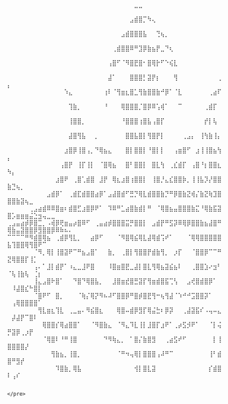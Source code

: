 ⠀⠀⠀⠀⠀⠀⠀⠀⠀⠀⠀⠀⠀⠀⠀⠀⠀⠀⠀⠀⠀⠀⠀⠀⠀⠀⠀⠀⠀⣀⣀⠀⠀⠀⠀⠀⠀⠀⠀⠀⠀⠀⠀⠀⠀⠀⠀⠀⠀⠀⠀⠀⠀⠀⠀⠀⠀⠀⠀⠀⠀⠀⠀
⠀⠀⠀⠀⠀⠀⠀⠀⠀⠀⠀⠀⠀⠀⠀⠀⠀⠀⠀⠀⠀⠀⠀⠀⠀⠀⠀⠀⣠⣾⣿⡉⠳⢄⠀⠀⠀⠀⠀⠀⠀⠀⠀⠀⠀⠀⠀⠀⠀⠀⠀⠀⠀⠀⠀⠀⠀⠀⠀⠀⠀⠀⠀⠀
⠀⠀⠀⠀⠀⠀⠀⠀⠀⠀⠀⠀⠀⠀⠀⠀⠀⠀⠀⠀⠀⠀⠀⠀⠀⠀⣠⣾⣿⣿⣿⣧⠀⠀⢙⢦⡀⠀⠀⠀⠀⠀⠀⠀⠀⠀⠀⠀⠀⠀⠀⠀⠀⠀⠀⠀⠀⠀⠀⠀⠀⠀⠀⠀
⠀⠀⠀⠀⠀⠀⠀⠀⠀⠀⠀⠀⠀⠀⠀⠀⠀⠀⠀⠀⠀⠀⠀⠀⢀⣾⣿⣿⠿⠛⣹⡿⣷⣦⡟⣀⠙⢆⠀⠀⠀⠀⠀⠀⠀⠀⠀⠀⠀⠀⠀⠀⠀⠀⠀⠀⠀⠀⠀⠀⠀⠀⠀⠀
⠀⠀⠀⠀⠀⠀⠀⠀⠀⠀⠀⠀⠀⠀⠀⠀⠀⠀⠀⠀⠀⠀⠀⢠⣿⠋⠈⠻⣿⣟⣿⠂⣿⢿⡗⠋⠑⢮⣇⠀⠀⠀⠀⠀⠀⠀⠀⠀⠀⠀⠀⠀⠀⠀⠀⠀⠀⠀⠀⠀⠀⠀⠀⠀
⠀⠀⠀⠀⠀⠀⠀⠀⠀⠀⠀⠀⠀⠀⠀⠀⠀⠀⠀⠀⠀⠀⠀⣼⠁⠀⠀⠀⣿⣿⣿⡃⣽⡟⡆⠀⠀⠀⢻⠀⠀⠀⠀⠀⠀⠀⠀⠀⢀⡄⠀⠀⠀⠀⠀⠀⠀⠀⠀⠀⠀⠀⠀⠀
⠀⠀⠀⠀⠀⠀⠀⠀⠀⠀⠀⠀⠀⠱⣄⠀⠀⠀⠀⠀⠀⠀⢰⠇⠈⢻⣶⣆⣿⣁⢻⣷⣿⣿⣷⠚⡿⠁⠈⣇⠀⠀⠀⠀⠀⠀⢀⣴⠏⠀⠀⠀⠀⠀⠀⠀⠀⠀⠀⠀⠀⠀⠀⠀
⠀⠀⠀⠀⠀⠀⠀⠀⠀⠀⠀⠀⠀⠀⢹⣷⡀⠀⠀⠀⠀⠀⠘⠀⠀⠀⢿⣿⣿⣿⡈⣿⡿⠿⢡⢾⠁⠀⠀⠉⠀⠀⠀⠀⠀⢀⣾⡏⠀⠀⠀⠀⠀⠀⠀⠀⠀⠀⠀⠀⠀⠀⠀⠀
⠀⠀⠀⠀⠀⠀⠀⠀⠀⠀⠀⠀⠀⠀⢸⣿⣿⡀⠀⠀⠀⠀⠀⠀⠀⠀⠘⣿⣿⣿⢰⣿⣧⢠⣿⡏⠀⠀⠀⠀⠀⠀⠀⠀⠀⡞⡇⢧⠀⠀⠀⠀⠀⠀⠀⠀⠀⠀⠀⠀⠀⠀⠀⠀
⠀⠀⠀⠀⠀⠀⠀⠀⠀⠀⠀⠀⠀⠀⣼⣿⢻⣧⠀⠀⡀⠀⠀⠀⠀⠀⠀⣿⣿⣧⣿⡇⢻⣿⡟⡇⠀⠀⠀⠀⢀⣠⡄⠀⢸⢳⣷⢸⡄⠀⠀⠀⠀⠀⠀⠀⠀⠀⠀⠀⠀⠀⠀⠀
⠀⠀⠀⠀⠀⠀⠀⠀⠀⠀⠀⠀⠀⣰⣿⡿⢸⣿⢠⡀⠙⢿⣦⣄⠀⠀⠀⣿⡇⣿⣿⡇⠘⣿⡇⡇⠀⠀⢠⣶⣿⠋⠀⣰⢸⢸⣿⣦⢳⡄⠀⠀⠀⠀⠀⠀⠀⠀⠀⠀⠀⠀⠀⠀
⠀⠀⠀⠀⠀⠀⠀⠀⠀⠀⠀⠀⢠⣿⡟⠀⢸⡏⢸⡇⠀⠈⣿⢿⣦⠀⠀⣿⠃⣿⣿⡇⠀⣿⣇⢳⠀⢀⣎⣾⡏⠀⢠⣿⠘⡆⣿⣿⣆⠳⡄⠀⠀⠀⠀⠀⠀⠀⠀⠀⠀⠀⠀⠀
⠀⠀⠀⠀⠀⠀⠀⠀⠀⠀⠀⣰⣿⠟⠀⢀⣿⢁⣾⣿⠀⣸⡟⠀⢿⣆⣰⣿⢰⣿⣿⡇⠀⢸⣿⡘⣄⣎⣿⣿⡷⡀⢸⢸⣧⡹⡜⣿⣿⣷⣙⢦⡀⠀⠀⠀⠀⠀⠀⠀⠀⠀⠀⠀
⠀⠀⠀⠀⠀⠀⠀⠀⠀⣠⣾⡿⠁⠀⢀⣾⣏⣾⣿⣿⣴⡿⠁⣠⣼⣿⣾⠋⣛⡙⢿⣇⣾⣿⣿⣷⡙⠛⡿⣿⣷⣝⢾⡌⣷⣝⢷⣹⣿⣿⣿⣷⣽⢦⣀⠀⠀⠀⠀⠀⠀⠀⠀⠀
⠀⠀⠀⠀⠀⢀⣠⣴⣾⠿⠿⣿⣶⠆⣾⣿⣋⣰⣿⡿⠟⠁⠀⠹⠿⠛⣁⣴⣿⣷⣾⡇⠛⠀⠈⢿⣿⣦⣤⣿⣿⣿⣷⣍⠘⢿⣷⣯⣽⣿⡡⣶⣶⣶⣬⣑⣲⢤⣀⣀⠀⠀⠀⠀
⢀⣠⣤⣴⡾⡿⣿⣉⡀⠠⢾⡿⢟⣶⣤⡴⣿⠿⠋⠀⢀⣤⣴⡾⣿⣿⣿⣭⡛⣿⣿⡇⠀⣠⣾⡟⠛⣫⡽⠿⢿⡿⣿⣿⣷⣦⣼⣿⠛⢿⣷⣤⣽⣿⣿⡿⣻⣿⣿⡿⠿⠷⠦⠄
⠉⠉⠉⠉⠛⠻⣾⣿⢿⣦⠀⢀⣾⡿⢻⣇⡀⠀⠀⣴⡿⠋⠀⠀⠀⠈⠻⣿⢿⣮⢿⣇⣼⢿⣾⢩⠞⠁⠀⠀⠀⠈⢿⢿⣿⣿⣿⣿⣿⣧⢹⣿⣿⢿⢻⣿⠟⠉⠀⠀⠀⠀⠀⠀
⠀⠀⠀⠀⠀⠀⠈⠻⡀⢿⡇⢸⣿⣽⠟⠉⠛⣦⣠⣿⠁⠀⠀⣷⡀⠀⢀⣿⡇⢻⣿⣿⡟⣾⣷⢻⡀⠀⡰⡏⠀⠀⠈⣿⣿⡿⠉⠉⠛⣝⢿⣿⣿⡏⢸⡁⠀⠀⠀⠀⠀⠀⠀⠀
⠀⠀⠀⠀⠀⠀⢠⠄⠁⣸⡇⣾⡟⠁⠰⣄⣀⣸⠟⣿⠀⠀⠀⠸⣿⣶⣿⣟⣀⣼⡇⣿⣇⢻⢿⣦⣽⣮⣦⠇⠀⠀⢀⣿⣿⣱⠔⣲⠃⠈⢧⢸⣷⢧⠀⢈⡆⠀⠀⠀⠀⠀⠀⠀
⠀⠀⠀⠀⠀⠀⢸⣄⣠⣿⠗⣿⠁⠀⠀⠙⣿⠙⢿⣿⣧⡀⠀⠀⣸⣿⣶⣞⣿⣛⣽⡏⢻⣶⣾⣿⣯⢉⢣⠀⠀⣠⢞⣿⣾⣿⡿⠁⠀⠀⠸⣼⣿⣎⠓⣿⡇⠀⠀⠀⠀⠀⠀⠀
⠀⠀⠀⠀⠀⠀⠈⣿⠟⠋⠀⣿⡀⠀⠀⠀⠈⢷⡌⢿⡝⠻⠦⠼⠋⣿⣿⡿⠛⣿⡾⣿⣟⢻⠒⢦⢻⣼⠈⠱⠚⠚⣩⣿⣿⡽⠁⠀⠀⠀⢠⢿⣿⣿⣿⣿⠁⠀⠀⠀⠀⠀⠀⠀
⠀⠀⠀⠀⠀⠀⠀⢻⣇⣶⣆⢹⣇⠀⢀⣀⣤⠄⠻⣮⣿⣆⠀⠀⠀⢿⣿⠤⣾⡿⣻⡏⢿⣬⣓⠆⡿⡽⠀⠀⢀⣼⣽⣯⠎⠠⢤⠤⣄⠀⡼⣼⡟⠉⣿⠇⠀⠀⠀⠀⠀⠀⠀⠀
⠀⠀⠀⠀⠀⠀⠀⠀⢿⣿⣿⡎⢿⣴⣿⣿⠁⠀⠀⠈⠻⣿⣷⣄⠀⠈⠻⣄⠹⣇⢸⡇⣸⣿⡏⣰⠟⠁⢀⡴⣫⡺⠟⠁⠀⠀⠈⡇⢬⡛⣽⡿⢀⡰⡟⠀⠀⠀⠀⠀⠀⠀⠀⠀
⠀⠀⠀⠀⠀⠀⠀⠀⠈⢿⣿⠇⠘⠛⢸⣿⠀⠀⠀⠀⠀⠀⠙⠻⢷⣄⡀⠀⠁⣿⡌⣷⣿⣻⠀⠀⢀⣴⣫⠞⠋⠀⠀⠀⠀⠀⠀⡇⢸⣿⣿⣿⣿⡜⠀⠀⠀⠀⠀⠀⠀⠀⠀⠀
⠀⠀⠀⠀⠀⠀⠀⠀⠀⠀⢻⣷⣦⡀⢸⣿⡀⠀⠀⠀⠀⠀⠀⠀⠀⠈⠛⠲⢤⢿⡇⣿⣿⣿⢠⠼⠛⠉⠀⠀⠀⠀⠀⠀⠀⠀⢸⠃⣾⣿⠛⣻⡞⠀⠀⠀⠀⠀⠀⠀⠀⠀⠀⠀
⠀⠀⠀⠀⠀⠀⠀⠀⠀⠀⠀⠹⣿⣷⡀⢿⣧⠀⠀⠀⠀⠀⠀⠀⠀⠀⠀⠀⠀⢺⡇⣿⣇⣽⠀⠀⠀⠀⠀⠀⠀⠀⠀⠀⠀⠀⡎⣾⣿⠇⢠⠎⠀⠀⠀⠀⠀⠀⠀⠀⠀⠀⠀⠀
```

</pre>
